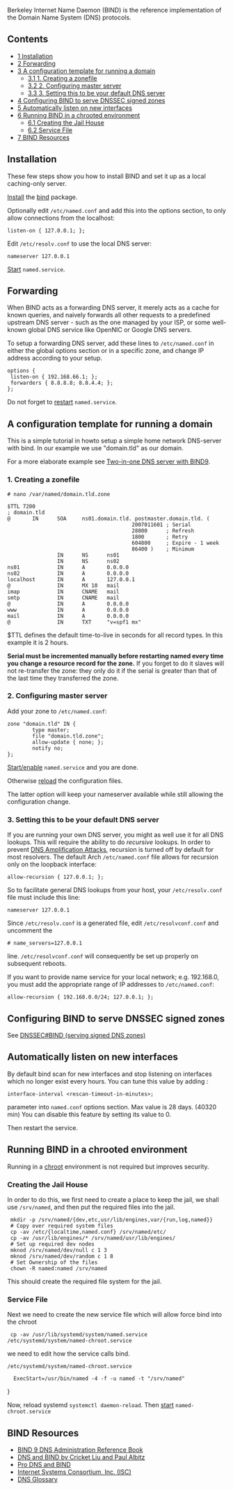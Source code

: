 Berkeley Internet Name Daemon (BIND) is the reference implementation of the Domain Name System (DNS) protocols.

## Contents

*   [1 Installation](#Installation)
*   [2 Forwarding](#Forwarding)
*   [3 A configuration template for running a domain](#A_configuration_template_for_running_a_domain)
    *   [3.1 1\. Creating a zonefile](#1._Creating_a_zonefile)
    *   [3.2 2\. Configuring master server](#2._Configuring_master_server)
    *   [3.3 3\. Setting this to be your default DNS server](#3._Setting_this_to_be_your_default_DNS_server)
*   [4 Configuring BIND to serve DNSSEC signed zones](#Configuring_BIND_to_serve_DNSSEC_signed_zones)
*   [5 Automatically listen on new interfaces](#Automatically_listen_on_new_interfaces)
*   [6 Running BIND in a chrooted environment](#Running_BIND_in_a_chrooted_environment)
    *   [6.1 Creating the Jail House](#Creating_the_Jail_House)
    *   [6.2 Service File](#Service_File)
*   [7 BIND Resources](#BIND_Resources)

## Installation

These few steps show you how to install BIND and set it up as a local caching-only server.

[Install](/index.php/Install "Install") the [bind](https://www.archlinux.org/packages/?name=bind) package.

Optionally edit `/etc/named.conf` and add this into the options section, to only allow connections from the localhost:

```
listen-on { 127.0.0.1; };

```

Edit `/etc/resolv.conf` to use the local DNS server:

```
nameserver 127.0.0.1

```

[Start](/index.php/Start "Start") `named.service`.

## Forwarding

When BIND acts as a forwarding DNS server, it merely acts as a cache for known queries, and naively forwards all other requests to a predefined upstream DNS server - such as the one managed by your ISP, or some well-known global DNS service like OpenNIC or Google DNS servers.

To setup a forwarding DNS server, add these lines to `/etc/named.conf` in either the global options section or in a specific zone, and change IP address according to your setup.

```
options {
 listen-on { 192.168.66.1; };
 forwarders { 8.8.8.8; 8.8.4.4; };
};

```

Do not forget to [restart](/index.php/Restart "Restart") `named.service`.

## A configuration template for running a domain

This is a simple tutorial in howto setup a simple home network DNS-server with bind. In our example we use "domain.tld" as our domain.

For a more elaborate example see [Two-in-one DNS server with BIND9](http://www.howtoforge.com/two_in_one_dns_bind9_views).

### 1\. Creating a zonefile

```
# nano /var/named/domain.tld.zone

```

```
$TTL 7200
; domain.tld
@       IN      SOA     ns01.domain.tld. postmaster.domain.tld. (
                                        2007011601 ; Serial
                                        28800      ; Refresh
                                        1800       ; Retry
                                        604800     ; Expire - 1 week
                                        86400 )    ; Minimum
                IN      NS      ns01
                IN      NS      ns02
ns01            IN      A       0.0.0.0
ns02            IN      A       0.0.0.0
localhost       IN      A       127.0.0.1
@               IN      MX 10   mail
imap            IN      CNAME   mail
smtp            IN      CNAME   mail
@               IN      A       0.0.0.0
www             IN      A       0.0.0.0
mail            IN      A       0.0.0.0
@               IN      TXT     "v=spf1 mx"

```

$TTL defines the default time-to-live in seconds for all record types. In this example it is 2 hours.

**Serial must be incremented manually before restarting named every time you change a resource record for the zone.** If you forget to do it slaves will not re-transfer the zone: they only do it if the serial is greater than that of the last time they transferred the zone.

### 2\. Configuring master server

Add your zone to `/etc/named.conf`:

```
zone "domain.tld" IN {
        type master;
        file "domain.tld.zone";
        allow-update { none; };
        notify no;
};

```

[Start/enable](/index.php/Start/enable "Start/enable") `named.service` and you are done.

Otherwise [reload](/index.php/Reload "Reload") the configuration files.

The latter option will keep your nameserver available while still allowing the configuration change.

### 3\. Setting this to be your default DNS server

If you are running your own DNS server, you might as well use it for all DNS lookups. This will require the ability to do *recursive* lookups. In order to prevent [DNS Amplification Attacks](https://www.us-cert.gov/ncas/alerts/TA13-088A), recursion is turned off by default for most resolvers. The default Arch `/etc/named.conf` file allows for recursion only on the loopback interface:

```
allow-recursion { 127.0.0.1; };

```

So to facilitate general DNS lookups from your host, your `/etc/resolv.conf` file must include this line:

```
nameserver 127.0.0.1

```

Since `/etc/resolv.conf` is a generated file, edit `/etc/resolvconf.conf` and uncomment the

```
# name_servers=127.0.0.1

```

line. `/etc/resolvconf.conf` will consequently be set up properly on subsequent reboots.

If you want to provide name service for your local network; e.g. 192.168.0, you must add the appropriate range of IP addresses to `/etc/named.conf`:

```
allow-recursion { 192.168.0.0/24; 127.0.0.1; };

```

## Configuring BIND to serve DNSSEC signed zones

See [DNSSEC#BIND (serving signed DNS zones)](/index.php/DNSSEC#BIND_.28serving_signed_DNS_zones.29 "DNSSEC")

## Automatically listen on new interfaces

By default bind scan for new interfaces and stop listening on interfaces which no longer exist every hours. You can tune this value by adding :

```
interface-interval <rescan-timeout-in-minutes>;

```

parameter into `named.conf` options section. Max value is 28 days. (40320 min)
You can disable this feature by setting its value to 0.

Then restart the service.

## Running BIND in a chrooted environment

Running in a [chroot](/index.php/Chroot "Chroot") environment is not required but improves security.

### Creating the Jail House

In order to do this, we first need to create a place to keep the jail, we shall use `/srv/named`, and then put the required files into the jail.

```
 mkdir -p /srv/named/{dev,etc,usr/lib/engines,var/{run,log,named}}
 # Copy over required system files
 cp -av /etc/{localtime,named.conf} /srv/named/etc/
 cp -av /usr/lib/engines/* /srv/named/usr/lib/engines/
 # Set up required dev nodes
 mknod /srv/named/dev/null c 1 3
 mknod /srv/named/dev/random c 1 8
 # Set Ownership of the files
 chown -R named:named /srv/named

```

This should create the required file system for the jail.

### Service File

Next we need to create the new service file which will allow force bind into the chroot

```
 cp -av /usr/lib/systemd/system/named.service /etc/systemd/system/named-chroot.service

```

we need to edit how the service calls bind.

 `/etc/systemd/system/named-chroot.service` 
```
  ExecStart=/usr/bin/named -4 -f -u named -t "/srv/named"

```
}

Now, reload systemd `systemctl daemon-reload`. Then [start](/index.php/Start "Start") `named-chroot.service`

## BIND Resources

*   [BIND 9 DNS Administration Reference Book](http://www.reedmedia.net/books/bind-dns/)
*   [DNS and BIND by Cricket Liu and Paul Albitz](http://shop.oreilly.com/product/9780596100575.do)
*   [Pro DNS and BIND](http://www.netwidget.net/books/apress/dns/intro.html)
*   [Internet Systems Consortium, Inc. (ISC)](http://www.isc.org/)
*   [DNS Glossary](http://www.menandmice.com/knowledgehub/dnsglossary)